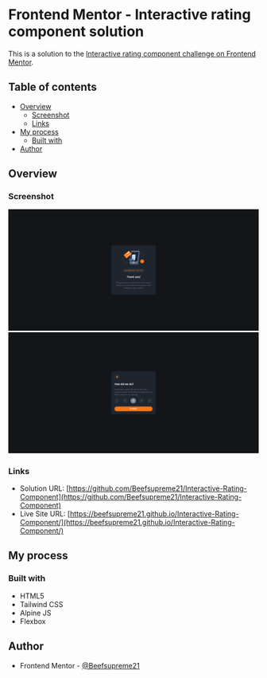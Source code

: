 # Frontend Mentor - Interactive rating component solution

This is a solution to the [Interactive rating component challenge on Frontend Mentor](https://www.frontendmentor.io/challenges/interactive-rating-component-koxpeBUmI).


## Table of contents

- [Overview](#overview)
  - [Screenshot](#screenshot)
  - [Links](#links)
- [My process](#my-process)
  - [Built with](#built-with)
- [Author](#author)


## Overview

### Screenshot

![](./screenshot.png)
![](./screenshot-submitted.png)



### Links

- Solution URL: [https://github.com/Beefsupreme21/Interactive-Rating-Component](https://github.com/Beefsupreme21/Interactive-Rating-Component)
- Live Site URL: [https://beefsupreme21.github.io/Interactive-Rating-Component/](https://beefsupreme21.github.io/Interactive-Rating-Component/)


## My process

### Built with

- HTML5
- Tailwind CSS
- Alpine JS
- Flexbox


## Author

- Frontend Mentor - [@Beefsupreme21](https://www.frontendmentor.io/profile/Beefsupreme21)